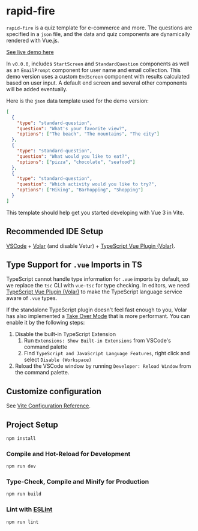 # rapid-fire

`rapid-fire` is a quiz template for e-commerce and more. The questions are specified in a `json` file, and the data and quiz components are dynamically rendered with Vue.js.

[See live demo here](https://d1tk1bfpsixa20.cloudfront.net/)

In `v0.0.0`, includes `StartScreen` and `StandardQuestion` components as well as an `EmailPrompt` component for user name and email collection. This demo version uses a custom `EndScreen` component with results calculated based on user input. A default end screen and several other components will be added eventually. 

Here is the `json` data template used for the demo version:

```json
[
  {
    "type": "standard-question",
    "question": "What's your favorite view?",
    "options": ["The beach", "The mountains", "The city"]
  },
  {
    "type": "standard-question",
    "question": "What would you like to eat?",
    "options": ["pizza", "chocolate", "seafood"]
  },
  {
    "type": "standard-question",
    "question": "Which activity would you like to try?",
    "options": ["Hiking", "Barhopping", "Shopping"]
  }
]
```

This template should help get you started developing with Vue 3 in Vite.

## Recommended IDE Setup

[VSCode](https://code.visualstudio.com/) + [Volar](https://marketplace.visualstudio.com/items?itemName=Vue.volar) (and disable Vetur) + [TypeScript Vue Plugin (Volar)](https://marketplace.visualstudio.com/items?itemName=Vue.vscode-typescript-vue-plugin).

## Type Support for `.vue` Imports in TS

TypeScript cannot handle type information for `.vue` imports by default, so we replace the `tsc` CLI with `vue-tsc` for type checking. In editors, we need [TypeScript Vue Plugin (Volar)](https://marketplace.visualstudio.com/items?itemName=Vue.vscode-typescript-vue-plugin) to make the TypeScript language service aware of `.vue` types.

If the standalone TypeScript plugin doesn't feel fast enough to you, Volar has also implemented a [Take Over Mode](https://github.com/johnsoncodehk/volar/discussions/471#discussioncomment-1361669) that is more performant. You can enable it by the following steps:

1. Disable the built-in TypeScript Extension
    1) Run `Extensions: Show Built-in Extensions` from VSCode's command palette
    2) Find `TypeScript and JavaScript Language Features`, right click and select `Disable (Workspace)`
2. Reload the VSCode window by running `Developer: Reload Window` from the command palette.

## Customize configuration

See [Vite Configuration Reference](https://vitejs.dev/config/).

## Project Setup

```sh
npm install
```

### Compile and Hot-Reload for Development

```sh
npm run dev
```

### Type-Check, Compile and Minify for Production

```sh
npm run build
```

### Lint with [ESLint](https://eslint.org/)

```sh
npm run lint
```
